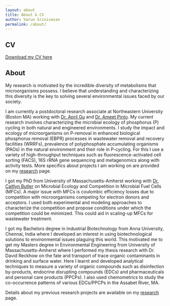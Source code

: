 ```yaml
---
layout: about
title: About & CV
author: Varun Srinivasan
permalink: /about/
---
```


## CV
[Download my CV here](/assets/CV_Website.pdf)

## About
My research is motivated by the incredible diversity of metabolisms that microorganisms possess. I believe that understanding and characterizing this diversity is the key to solving several environmental issues faced by our society.

I am currently a postdoctoral research associate at Northeastern University (Boston MA) working with [Dr. April Gu](https://sites.coecis.cornell.edu/gugroup/about-professor-gu/) and [Dr. Ameet Pinto](https://www.pintolab.com/). My current research involves characterizing the microbial ecology of phosphorus (P) cycling in both natural and engineered environments. I study the impact and ecology of microorganisms on P-removal in enhanced biological phosphorus removal (EBPR) processes in wastewater removal and recovery facilities (WRRFs), prevalence of polyphosphate accumulating organisms (PAOs) in the natural environment and their role in P-cycling. For this I use a variety of high-throughput techniques such as fluorescence-activated cell sorting (FACS), 16S rRNA gene sequencing and metagenomics along with activity tests. More specifics about projects I am working on are provided on my [research](/research/#current-research) page.

I got my PhD from University of Massachusetts-Amherst working with [Dr. Caitlyn Butler](https://blogs.umass.edu/csbutler/) on Microbial Ecology and Competition in Microbial Fuel Cells (MFCs). A major issue with MFCs is coulombic efficiency losses due to competition with microorganisms competing for electron donors and acceptors. I used both experimental and modeling approaches to characterize the competition and propose conditions under which the competition could be minimized. This could aid in scaling-up MFCs for wastewater treatment.

I got my Bachelors degree in Industrial Biotechnology from Anna University, Chennai, India where I developed an interest in using biotechnological solutions to environmental issues plaguing this world. This motivated me to get my Masters degree in Environmental Engineering from University of Massachusetts-Amherst where I performed my thesis research with Dr. David Reckhow on the fate and transport of trace organic contaminants in drinking and surface water. Here I learnt and developed analytical techniques to measure a variety of organic compounds such as disinfection by-products, endocrine disrupting compounds (EDCs) and pharmaceuticals and personal care products (PPCPs). I also used chemometrics to study the co-occurrence patterns of various EDCs/PPCPs in the Assabet River, MA.

Details about my previous research projects are available on my [research](/research/#previous-research) page.
